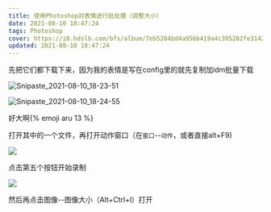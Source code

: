 ```yaml
---
title: 使用Photoshop对表情进行批处理（调整大小）
date: 2021-08-10 18:47:24
tags: Photoshop
cover: https://i0.hdslb.com/bfs/album/7eb5204bd4a956b419a4c395282fe3142a5aebbf.png@.webp
updated: 2021-08-10 18:47:24
---
```


先把它们都下载下来，因为我的表情是写在config里的就先复制加idm批量下载

![Snipaste_2021-08-10_18-23-51](https://asstes.thun888.xyz/file/pic-bed/2021/08/5755c02fdd0b275ed9c9238120bd60ec.webp)

![Snipaste_2021-08-10_18-24-55](https://asstes.thun888.xyz/file/pic-bed/2021/08/ac8c1a7891f8cca76f092d9ac6a566fa.png)

好大啊{% emoji aru 13 %}

打开其中的一个文件，再打开动作窗口（在`窗口`--`动作`，或者直接alt+F9)

![](https://asstes.thun888.xyz/file/pic-bed/2021/08/84155ed438bd09fc7028492dc4916ab7.jpg)

点击第五个按钮开始录制

![](https://asstes.thun888.xyz/file/pic-bed/2021/08/c8782e116831245d7a258dbb5e969fce.png)

然后再点击图像--图像大小（Alt+Ctrl+l）打开
